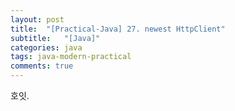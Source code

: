 ```yaml
---
layout: post
title:  "[Practical-Java] 27. newest HttpClient"
subtitle:   "[Java]"
categories: java
tags: java-modern-practical
comments: true
---
```


호잇.